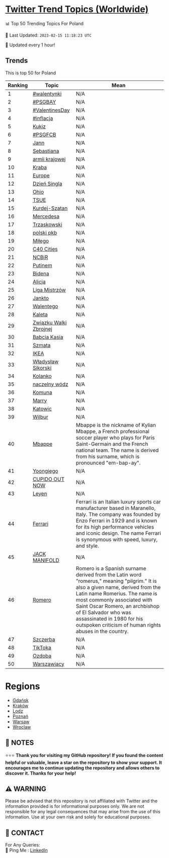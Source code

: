 [Twitter Trend Topics (Worldwide)](https://github.com/ErcinDedeoglu/Twitter-Trend-Topics)
==========


📊 Top 50 Trending Topics For Poland

📆 Last Updated: `2023-02-15 11:18:23 UTC`

🔧 Updated every 1 hour!


## Trends

This is top 50 for Poland

| Ranking | Topic | Mean |
| ------- | ------------ | ------------ |
| 1 | [#walentynki](http://twitter.com/search?q=%23walentynki) | N/A |
| 2 | [#PSGBAY](http://twitter.com/search?q=%23PSGBAY) | N/A |
| 3 | [#ValentinesDay](http://twitter.com/search?q=%23ValentinesDay) | N/A |
| 4 | [#inflacja](http://twitter.com/search?q=%23inflacja) | N/A |
| 5 | [Kukiz](http://twitter.com/search?q=Kukiz) | N/A |
| 6 | [#PSGFCB](http://twitter.com/search?q=%23PSGFCB) | N/A |
| 7 | [Jann](http://twitter.com/search?q=Jann) | N/A |
| 8 | [Sebastiana](http://twitter.com/search?q=Sebastiana) | N/A |
| 9 | [armii krajowej](http://twitter.com/search?q=armii+krajowej) | N/A |
| 10 | [Kraba](http://twitter.com/search?q=Kraba) | N/A |
| 11 | [Europe](http://twitter.com/search?q=Europe) | N/A |
| 12 | [Dzień Singla](http://twitter.com/search?q=Dzie%c5%84+Singla) | N/A |
| 13 | [Ohio](http://twitter.com/search?q=Ohio) | N/A |
| 14 | [TSUE](http://twitter.com/search?q=TSUE) | N/A |
| 15 | [Kurdej-Szatan](http://twitter.com/search?q=Kurdej-Szatan) | N/A |
| 16 | [Mercedesa](http://twitter.com/search?q=Mercedesa) | N/A |
| 17 | [Trzaskowski](http://twitter.com/search?q=Trzaskowski) | N/A |
| 18 | [polski pkb](http://twitter.com/search?q=polski+pkb) | N/A |
| 19 | [Miłego](http://twitter.com/search?q=Mi%c5%82ego) | N/A |
| 20 | [C40 Cities](http://twitter.com/search?q=C40+Cities) | N/A |
| 21 | [NCBiR](http://twitter.com/search?q=NCBiR) | N/A |
| 22 | [Putinem](http://twitter.com/search?q=Putinem) | N/A |
| 23 | [Bidena](http://twitter.com/search?q=Bidena) | N/A |
| 24 | [Alicja](http://twitter.com/search?q=Alicja) | N/A |
| 25 | [Liga Mistrzów](http://twitter.com/search?q=Liga+Mistrz%c3%b3w) | N/A |
| 26 | [Jankto](http://twitter.com/search?q=Jankto) | N/A |
| 27 | [Walentego](http://twitter.com/search?q=Walentego) | N/A |
| 28 | [Kaleta](http://twitter.com/search?q=Kaleta) | N/A |
| 29 | [Związku Walki Zbrojnej](http://twitter.com/search?q=Zwi%c4%85zku+Walki+Zbrojnej) | N/A |
| 30 | [Babcia Kasia](http://twitter.com/search?q=Babcia+Kasia) | N/A |
| 31 | [Szmata](http://twitter.com/search?q=Szmata) | N/A |
| 32 | [IKEA](http://twitter.com/search?q=IKEA) | N/A |
| 33 | [Władysław Sikorski](http://twitter.com/search?q=W%c5%82adys%c5%82aw+Sikorski) | N/A |
| 34 | [Kolanko](http://twitter.com/search?q=Kolanko) | N/A |
| 35 | [naczelny wódz](http://twitter.com/search?q=naczelny+w%c3%b3dz) | N/A |
| 36 | [Komuna](http://twitter.com/search?q=Komuna) | N/A |
| 37 | [Marry](http://twitter.com/search?q=Marry) | N/A |
| 38 | [Katowic](http://twitter.com/search?q=Katowic) | N/A |
| 39 | [Wilbur](http://twitter.com/search?q=Wilbur) | N/A |
| 40 | [Mbappe](http://twitter.com/search?q=Mbappe) | Mbappe is the nickname of Kylian Mbappe, a French professional soccer player who plays for Paris Saint-Germain and the French national team. The name is derived from his surname, which is pronounced "em-bap-ay". |
| 41 | [Yoongiego](http://twitter.com/search?q=Yoongiego) | N/A |
| 42 | [CUPIDO OUT NOW](http://twitter.com/search?q=CUPIDO+OUT+NOW) | N/A |
| 43 | [Leyen](http://twitter.com/search?q=Leyen) | N/A |
| 44 | [Ferrari](http://twitter.com/search?q=Ferrari) | Ferrari is an Italian luxury sports car manufacturer based in Maranello, Italy. The company was founded by Enzo Ferrari in 1929 and is known for its high performance vehicles and iconic design. The name Ferrari is synonymous with speed, luxury, and style. |
| 45 | [JACK MANIFOLD](http://twitter.com/search?q=JACK+MANIFOLD) | N/A |
| 46 | [Romero](http://twitter.com/search?q=Romero) | Romero is a Spanish surname derived from the Latin word "romerus," meaning "pilgrim." It is also a given name, derived from the Latin name Romerius. The name is most commonly associated with Saint Oscar Romero, an archbishop of El Salvador who was assassinated in 1980 for his outspoken criticism of human rights abuses in the country. |
| 47 | [Szczerba](http://twitter.com/search?q=Szczerba) | N/A |
| 48 | [TikToka](http://twitter.com/search?q=TikToka) | N/A |
| 49 | [Ozdoba](http://twitter.com/search?q=Ozdoba) | N/A |
| 50 | [Warszawiacy](http://twitter.com/search?q=Warszawiacy) | N/A |



# Regions

* [Gdańsk](</Poland/Gdańsk.md>)
* [Kraków](</Poland/Kraków.md>)
* [Lodz](</Poland/Lodz.md>)
* [Poznań](</Poland/Poznań.md>)
* [Warsaw](</Poland/Warsaw.md>)
* [Wroclaw](</Poland/Wroclaw.md>)



## 📝 NOTES

⭐⭐⭐ **Thank you for visiting my GitHub repository! If you found the content helpful or valuable, leave a star on the repository to show your support. It encourages me to continue updating the repository and allows others to discover it. Thanks for your help!**


## ⚠️ WARNING

Please be advised that this repository is not affiliated with Twitter and the information provided is for informational purposes only. We are not responsible for any legal consequences that may arise from the use of this information. Use at your own risk and solely for educational purposes.


## 📨 CONTACT

 For Any Queries:  
            🏓 Ping Me : [LinkedIn](https://www.linkedin.com/in/ercindedeoglu/)
